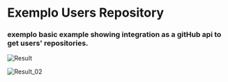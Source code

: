 # Exemplo Users Repository

### exemplo basic example showing integration as a gitHub api to get users' repositories.

![Result](https://github.com/Gabriel-Oliveira55/user-list-repository/blob/master/screenshots/not_value_user_name.png)

![Result_02](https://github.com/Gabriel-Oliveira55/user-list-repository/blob/master/screenshots/list_user_repository.png)
